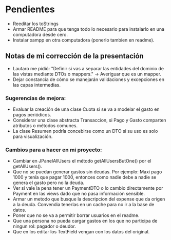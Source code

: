 # Pendientes
* Reeditar los toStrings
* Armar README para que tenga todo lo necesario para instalarlo en una computadora desde cero.
* Instalar xampp en otra computadora (ponerlo tambien en readme).

## Notas de mi corrección de la presentación
* Lautaro me pidió: "Definir si vas a separar las entidades del dominio de las vistas mediante DTOs o mappers."
-> Averiguar que es un mapper.
* Dejar constancia de cómo se manejarán validaciones y excepciones en las capas intermedias. 
### Sugerencias de mejora:
* Evaluar la creación de una clase Cuota si se va a modelar el gasto en pagos periódicos. 
* Considerar una clase abstracta Transaccion, si Pago y Gasto comparten atributos o métodos comunes. 
* La clase Resumen podría concebirse como un DTO si su uso es solo para visualización.

### Cambios para a hacer en mi proyecto:
* Cambiar en JPanelAllUsers el método getAllUsersButOne() por el getAllUsers().
* Que no se puedan generar gastos sin deudas. Por ejemplo: Maxi pago 1000 y tenía que pagar 1000, entonces como nadie debe a nadie se genera el gasto pero no la deuda.
* Ver si vale la pena tener un PaymentDTO o lo cambio directamente por Payment en las views dado que no pasa información sensible.
* Armar un metodo que busque la descripcion del expense que da origen a la deuda. Convendia tenerlas en un cache para no ir a la base de datos.
* Poner que no se va a permitir borrar usuarios en el readme.
* Que una persona no pueda cargar gastos en los que no participa de ningun rol: pagador o deudor.
* Que en los editar los TextField vengan con los datos del original.